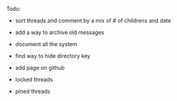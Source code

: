 Todo:

- sort threads and comment by a mix of # of childrens and date
- add a way to archive old messages
- document all the system
- find way to hide directory key
- add page on github

- locked threads
- pined threads

